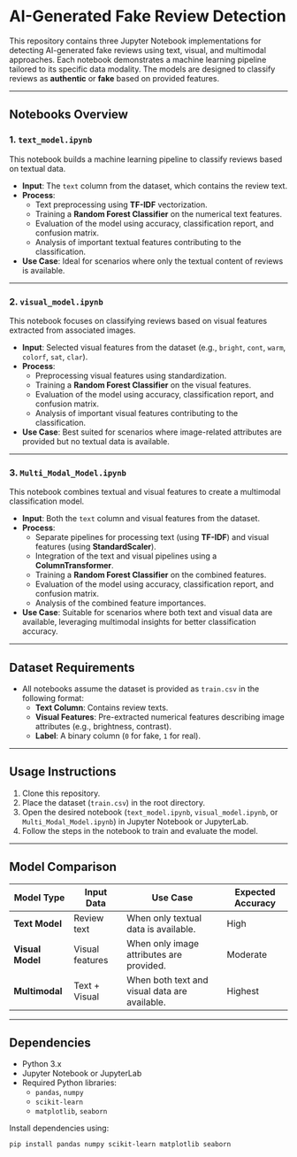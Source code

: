 # AI-Generated Fake Review Detection

This repository contains three Jupyter Notebook implementations for detecting AI-generated fake reviews using text, visual, and multimodal approaches. Each notebook demonstrates a machine learning pipeline tailored to its specific data modality. The models are designed to classify reviews as **authentic** or **fake** based on provided features.

---

## **Notebooks Overview**

### 1. `text_model.ipynb`
This notebook builds a machine learning pipeline to classify reviews based on textual data.

- **Input**: The `text` column from the dataset, which contains the review text.
- **Process**:
  - Text preprocessing using **TF-IDF** vectorization.
  - Training a **Random Forest Classifier** on the numerical text features.
  - Evaluation of the model using accuracy, classification report, and confusion matrix.
  - Analysis of important textual features contributing to the classification.
- **Use Case**: Ideal for scenarios where only the textual content of reviews is available.

---

### 2. `visual_model.ipynb`
This notebook focuses on classifying reviews based on visual features extracted from associated images.

- **Input**: Selected visual features from the dataset (e.g., `bright`, `cont`, `warm`, `colorf`, `sat`, `clar`).
- **Process**:
  - Preprocessing visual features using standardization.
  - Training a **Random Forest Classifier** on the visual features.
  - Evaluation of the model using accuracy, classification report, and confusion matrix.
  - Analysis of important visual features contributing to the classification.
- **Use Case**: Best suited for scenarios where image-related attributes are provided but no textual data is available.

---

### 3. `Multi_Modal_Model.ipynb`
This notebook combines textual and visual features to create a multimodal classification model.

- **Input**: Both the `text` column and visual features from the dataset.
- **Process**:
  - Separate pipelines for processing text (using **TF-IDF**) and visual features (using **StandardScaler**).
  - Integration of the text and visual pipelines using a **ColumnTransformer**.
  - Training a **Random Forest Classifier** on the combined features.
  - Evaluation of the model using accuracy, classification report, and confusion matrix.
  - Analysis of the combined feature importances.
- **Use Case**: Suitable for scenarios where both text and visual data are available, leveraging multimodal insights for better classification accuracy.

---

## **Dataset Requirements**
- All notebooks assume the dataset is provided as `train.csv` in the following format:
  - **Text Column**: Contains review texts.
  - **Visual Features**: Pre-extracted numerical features describing image attributes (e.g., brightness, contrast).
  - **Label**: A binary column (`0` for fake, `1` for real).

---

## **Usage Instructions**
1. Clone this repository.
2. Place the dataset (`train.csv`) in the root directory.
3. Open the desired notebook (`text_model.ipynb`, `visual_model.ipynb`, or `Multi_Modal_Model.ipynb`) in Jupyter Notebook or JupyterLab.
4. Follow the steps in the notebook to train and evaluate the model.

---

## **Model Comparison**
| Model Type      | Input Data     | Use Case                                      | Expected Accuracy |
|------------------|----------------|-----------------------------------------------|-------------------|
| **Text Model**   | Review text    | When only textual data is available.          | High              |
| **Visual Model** | Visual features| When only image attributes are provided.      | Moderate          |
| **Multimodal**   | Text + Visual  | When both text and visual data are available. | Highest           |

---

## **Dependencies**
- Python 3.x
- Jupyter Notebook or JupyterLab
- Required Python libraries:
  - `pandas`, `numpy`
  - `scikit-learn`
  - `matplotlib`, `seaborn`

Install dependencies using:
```bash
pip install pandas numpy scikit-learn matplotlib seaborn
